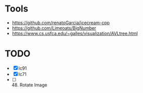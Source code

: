 # Tools
* https://github.com/renatoGarcia/icecream-cpp
* https://github.com/Limeoats/BigNumber
* https://www.cs.usfca.edu/~galles/visualization/AVLtree.html

# TODO
- [x] lc91
- [x] lc71
- [ ] 48. Rotate Image
